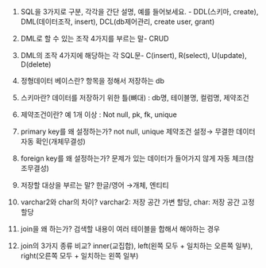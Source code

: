 1. SQL을 3가지로 구분, 각각을 간단 설명, 예를 들어보세요. -  DDL(스키마, create), DML(데이터조작, insert), DCL(db제어관리, create user, grant)

2. DML로 할 수 있는 조작 4가지를 부르는 말- CRUD

3. DML의 조작 4가지에 해당하는 각 SQL문- C(insert), R(select), U(update), D(delete)

3. 정형데이터 베이스란? 항목을 정해서 저장하는 db


5. 스키마란? 데이터를 저장하기 위한 틀(뼈대) : db명, 테이블명, 컬럼명, 제약조건

4. 제약조건이란? 예 1개 이상 : Not null, pk, fk, unique

5. primary key를 왜 설정하는가? not null, unique 제약조건 설정→ 무결한 데이터 자동 확인(개체무결성)

6. foreign key를 왜 설정하는가? 문제가 있는 데이터가 들어가지 않게 자동 체크(참조무결성)

7. 저장할 대상을 부르는 말? 한글/영어 →개체, 엔티티

8. varchar2와 char의 차이? varchar2: 저장 공간 가변 할당, char: 저장 공간 고정 할당

8. join을 왜 하는가? 검색할 내용이 여러 테이블을 합해서 해야하는 경우

9. join의 3가지 종류 비교? inner(교집합), left(왼쪽 모두 + 일치하는 오른쪽 일부), right(오른쪽 모두 + 일치하는 왼쪽 일부)
